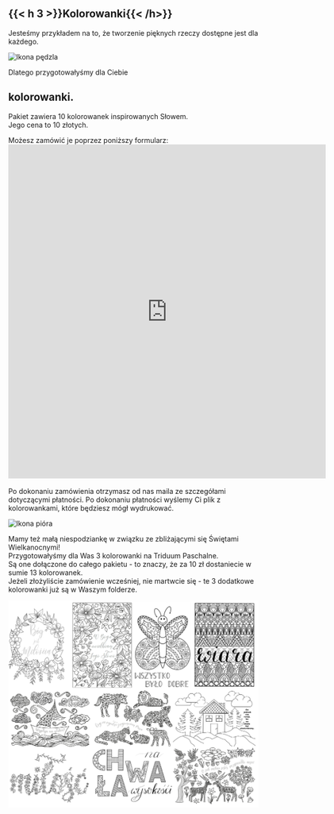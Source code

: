 ## {{< h 3 >}}Kolorowanki{{< /h>}}
<p>
Jesteśmy przykładem na to, że tworzenie <span class="text-accent">pięknych</span> rzeczy dostępne 
jest dla <span class="text-accent">każdego</span>.
</p>
<p>
<img alt="Ikona pędzla" src="/img/brush-icon.svg" style="width: 2rem;" />
<p>
Dlatego przygotowałyśmy dla Ciebie
<br>
<h2 class="text-handwritten">kolorowanki. </h2>
</p>
<p>
Pakiet zawiera <span class="text-accent">10 kolorowanek</span> inspirowanych Słowem.
<br> Jego cena to <span class="text-accent">10 złotych</span>.
</p>
<p>
Możesz zamówić je poprzez poniższy <span class="text-accent">formularz</span>:
<br>
  
                          
<iframe class=form src="https://docs.google.com/forms/d/e/1FAIpQLSdvkkOF393dD68qW2XvqCUrUDlWLFBNXfLHookPX7j2EjYFkA/viewform?embedded=true" width="640" height="673" frameborder="0" marginheight="0" marginwidth="0">Ładuję…</iframe>
</p>

<p>
Po dokonaniu zamówienia otrzymasz od nas maila ze szczegółami dotyczącymi płatności. Po dokonaniu płatności wyślemy Ci plik z <span class="text-accent">kolorowankami</span>, które będziesz mógł wydrukować.
  </p>
  <p>
  <img alt="Ikona pióra" src="/img/pen-icon.svg" style="width: 2rem;" />
  </p>
  <p>
 Mamy też małą <span class="text-accent">niespodziankę</span> w związku ze zbliżającymi się <span class="text-accent">Świętami Wielkanocnymi</span>! 
  <br>Przygotowałyśmy dla Was 3 kolorowanki na <span class="text-accent">Triduum Paschalne</span>. 
  <br>Są one dołączone do całego pakietu - to znaczy, że za 10 zł dostaniecie w sumie <span class="text-accent">13 kolorowanek</span>. 
  <br>Jeżeli złożyliście zamówienie wcześniej, nie martwcie się - te 3 dodatkowe kolorowanki już są w Waszym folderze.
  </p>
  <p>
  <img alt="Miniaturki" src="miniatura.png"/>
  </p>

